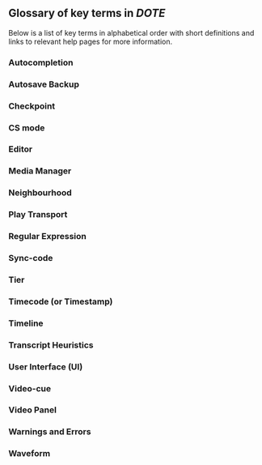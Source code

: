 ## Glossary of key terms in _DOTE_

Below is a list of key terms in alphabetical order with short definitions and links to relevant help pages for more information.

### Autocompletion

### Autosave Backup

### Checkpoint

### CS mode

### Editor

### Media Manager

### Neighbourhood

### Play Transport

### Regular Expression

### Sync-code

### Tier

### Timecode (or Timestamp)

### Timeline

### Transcript Heuristics

### User Interface (UI)

### Video-cue

### Video Panel

### Warnings and Errors

### Waveform

